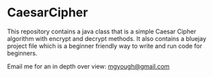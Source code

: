 # CaesarCipher

This repository contains a java class that is a simple Caesar Cipher algorithm with encrypt and decrypt methods. It also contains a bluejay project file which is a beginner friendly way to write and run code for beginners.

Email me for an in depth over view: mgyough@gmail.com